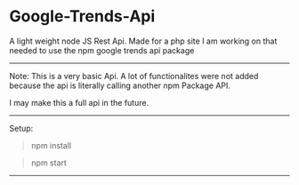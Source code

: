# Google-Trends-Api
A light weight node JS Rest Api. Made for a php site I am working on that needed to use the npm google trends api package

----------------------------------------------

Note:
This is a very basic Api. A lot of functionalites were not added because the api is literally calling another npm Package API.

I may make this a full api in the future.

----------------------------------------------------

Setup:

> npm install

> npm start

------------------------------------------------
